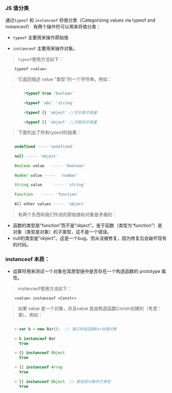 ### JS 值分类

通过`typeof` 和 `instanceof` 将值分类（Categorizing values via typeof and instanceof）
有两个操作符可以用来将值分类：

- `typeof` 主要用来操作原始值

- `instanceof` 主要用来操作对象。

>`typeof`使用方法如下：

		typeof «value»
		
>它返回描述 value “类型”的一个字符串。例如：

```js

		>typeof true 'boolean'
		
		>typeof 'abc' 'string'
		
		>typeof {} 'object' //空对象字面量 
		
		>typeof [] 'object' //空数组字面量 

```

>下面列出了所有typeof的结果：

```js

	undefined -----'undefined'
	
	null ----- 'object'
	
	Boolean value	----- 'boolean'
	
	Number value -----	'number'
	
	String value	 ----- 'string'
	
	Function	----- 'function'
	
	All other values ----- 'object'

```

> 有两个东西和我们所说的原始值和对象是矛盾的：

- 函数的类型是“function”而不是“object”。鉴于函数（类型为“function”）是对象（类型是对象）的子类型，这不是一个错误。
- null的类型是“object”。这是一个bug，但从没被修复，因为修复后会破坏现有的代码。


### instanceof 本质：
- 运算符用来测试一个对象在其原型链中是否存在一个构造函数的 prototype 属性。

>instanceof使用方法如下：

		«value» instanceof «Constr»

>如果 value 是一个对象，并且value 是由构造函数Constr创建的（考虑：类）。例如：

```js

	> var b = new Bar();  // 通过构造函数Bar创建对象
	
	> b instanceof Bar
	  true
	  
	> {} instanceof Object
	  true
	  
	> [] instanceof Array
	  true
	  
	> [] instanceof Object  // 数组是对象的子类型
	  true
```